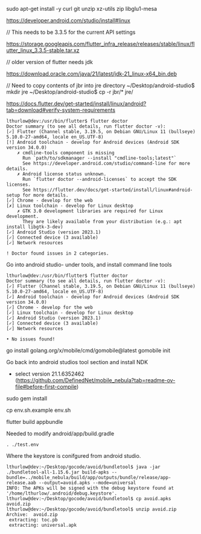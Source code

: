 sudo apt-get install -y curl git unzip xz-utils zip libglu1-mesa

https://developer.android.com/studio/install#linux

// This needs to be 3.3.5 for the current API settings

https://storage.googleapis.com/flutter_infra_release/releases/stable/linux/flutter_linux_3.3.5-stable.tar.xz

// older version of flutter needs jdk

https://download.oracle.com/java/21/latest/jdk-21_linux-x64_bin.deb

// Need to copy contents of jbr into jre directory
~/Desktop/android-studio$ mkdir jre
~/Desktop/android-studio$ cp -r jbr/* jre/

https://docs.flutter.dev/get-started/install/linux/android?tab=download#verify-system-requirements

```
lthurlow@dev:/usr/bin/flutter$ flutter doctor
Doctor summary (to see all details, run flutter doctor -v):
[✓] Flutter (Channel stable, 3.19.5, on Debian GNU/Linux 11 (bullseye) 5.10.0-27-amd64, locale en_US.UTF-8)
[!] Android toolchain - develop for Android devices (Android SDK version 34.0.0)
    ✗ cmdline-tools component is missing
      Run `path/to/sdkmanager --install "cmdline-tools;latest"`
      See https://developer.android.com/studio/command-line for more details.
    ✗ Android license status unknown.
      Run `flutter doctor --android-licenses` to accept the SDK licenses.
      See https://flutter.dev/docs/get-started/install/linux#android-setup for more details.
[✓] Chrome - develop for the web
[✗] Linux toolchain - develop for Linux desktop
    ✗ GTK 3.0 development libraries are required for Linux development.
      They are likely available from your distribution (e.g.: apt install libgtk-3-dev)
[✓] Android Studio (version 2023.1)
[✓] Connected device (3 available)
[✓] Network resources

! Doctor found issues in 2 categories.
```

Go into android studio- under tools, and install command line tools


```
lthurlow@dev:/usr/bin/flutter$ flutter doctor
Doctor summary (to see all details, run flutter doctor -v):
[✓] Flutter (Channel stable, 3.19.5, on Debian GNU/Linux 11 (bullseye) 5.10.0-27-amd64, locale en_US.UTF-8)
[✓] Android toolchain - develop for Android devices (Android SDK version 34.0.0)
[✓] Chrome - develop for the web
[✓] Linux toolchain - develop for Linux desktop
[✓] Android Studio (version 2023.1)
[✓] Connected device (3 available)
[✓] Network resources

• No issues found!
```


go install golang.org/x/mobile/cmd/gomobile@latest
gomobile init


Go back into android studios tool section and install NDK
- select version 21.1.6352462 (https://github.com/DefinedNet/mobile_nebula?tab=readme-ov-file#before-first-compile)


sudo gem install

cp env.sh.example env.sh

flutter build appbundle

Needed to modify android/app/build.gradle 

```
. ./test.env
```


Where the keystore is conifgured from android studio.


```
lthurlow@dev:~/Desktop/gocode/avoid/bundletool$ java -jar ./bundletool-all-1.15.6.jar build-apks --bundle=../mobile_nebula/build/app/outputs/bundle/release/app-release.aab --output=avoid.apks --mode=universal
INFO: The APKs will be signed with the debug keystore found at '/home/lthurlow/.android/debug.keystore'.
lthurlow@dev:~/Desktop/gocode/avoid/bundletool$ cp avoid.apks avoid.zip
lthurlow@dev:~/Desktop/gocode/avoid/bundletool$ unzip avoid.zip 
Archive:  avoid.zip
 extracting: toc.pb                  
 extracting: universal.apk         
```
